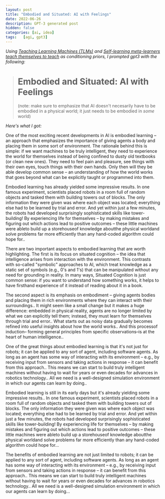 ```yaml
---
layout: post
title: "Embodied and Situated: AI with Feelings"
date: 2022-06-26
description: GPT-3 generated post
hidden: false
categories: [ai, idea]
tags:   [agi, gpt3]
---
```


*Using [Teaching Learning Machines (TLMs)](https://jacobfv.github.io/blog/teaching-learning-machines) and [*Self-learning meta-learners teach themselves to teach*](https://jacobfv.github.io/blog/self-learning-meta-learners-teach-themselves-to-teach) as conditioning priors, I prompted gpt3 with the following:*

> # Embodied and Situated: AI with Feelings
> 
> (note: make sure to emphasize that AI doesn't necesarily have to be embodied in a physical world; it just needs to be embodied in *some* world)

*Here's what I got:*

One of the most exciting recent developments in AI is embodied learning – an approach that emphasizes the importance of giving agents a body and placing them in some sort of environment. The rationale behind this is simple: if we want machines to be truly intelligent, they need to experience the world for themselves instead of being confined to dusty old textbooks (or clean new ones). They need to feel pain and pleasure, see things with their own eyes, touch things with their own hands. Only then will they be able develop common sense – an understanding of how the world works that goes beyond what can be explicitly taught or programmed into them.

Embodied learning has already yielded some impressive results. In one famous experiment, scientists placed robots in a room full of random objects and tasked them with building towers out of blocks. The only information they were given was where each object was located; everything else had to be learned by trial and error. And yet within just a few minutes, the robots had developed surprisingly sophisticated skills like tower-building! By experiencing life for themselves – by making mistakes and figuring out which actions lead to positive outcomes – these little machines were ableto build up a storehouseof knowledge aboutthe physical worldand solve problems far more efficiently than any hand-coded algorithm could hope for..

There are two important aspects to embodied learning that are worth highlighting. The first is its focus on situated cognition – the idea that intelligence arises from interaction with the environment. This contrasts with so-called "symbolic" approaches to AI, which treat knowledge as a static set of symbols (e.g., 0's and 1's) that can be manipulated without any need for grounding in reality. In many ways, Situated Cognition is just common sense: if you want to understand how something works, it helps to have firsthand experience of it instead of reading about it in a book.

The second aspect is its emphasis on embodiment – giving agents bodies and placing them in rich environments where they can interact with their surroundings.. It might seem like a small change but it makes a huge difference: embedded in physical reality, agents are no longer limited by what we can explicitly tell them; instead, they must learn for themselves through trial and error.. What starts out as noisy data gradually becomes refined into useful insights about how the world works.. And this processof induction– forming general principles from specific observations–is at the heart of human intelligence..

One of the great things about embodied learning is that it's not just for robots; it can be applied to any sort of agent, including software agents. As long as an agent has some way of interacting with its environment – e.g., by receiving input from sensors and taking actions in response – it can benefit from this approach.. This means we can start to build truly intelligent machines without having to wait for years or even decades for advances in robotics technology.. All we need is a well-designed simulation environment in which our agents can learn by doing..

Embodied learning is still in its early days but it's already yielding some impressive results.. In one famous experiment, scientists placed robots in a room full of random objects and tasked them with building towers out of blocks. The only information they were given was where each object was located; everything else had to be learned by trial and error. And yet within just a few minutes, the robots had developed surprisingly sophisticated skills like tower-building! By experiencing life for themselves – by making mistakes and figuring out which actions lead to positive outcomes – these little machines were ableto build up a storehouseof knowledge aboutthe physical worldand solve problems far more efficiently than any hand-coded algorithm could hope for…

The benefits of embodied learning are not just limited to robots; it can be applied to any sort of agent, including software agents. As long as an agent has some way of interacting with its environment – e.g., by receiving input from sensors and taking actions in response – it can benefit from this approach.. This means we can start to build truly intelligent machines without having to wait for years or even decades for advances in robotics technology.. All we need is a well-designed simulation environment in which our agents can learn by doing…